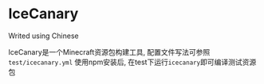 # IceCanary

Writed using Chinese

IceCanary是一个Minecraft资源包构建工具,
配置文件写法可参照`test/icecanary.yml`
使用npm安装后, 在test下运行`icecanary`即可编译测试资源包
